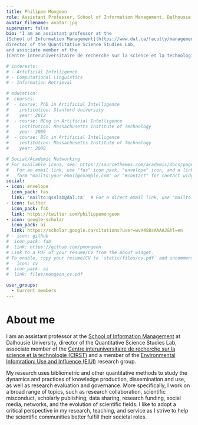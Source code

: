 ```yaml
---
title: Philippe Mongeon
role: Assistant Professor, School of Information Management, Dalhousie University
avatar_filename: avatar.jpg
superuser: false
bio: "I am an assistant professor at the 
[School of Information Management](https://www.dal.ca/faculty/management/school-of-information-management.html) at Dalhousie University, 
director of the Quantitative Science Studies Lab, 
and associate member of the 
[Centre interuniversitaire de recherche sur la science et la technologie (CIRST)](https://www.cirst.uqam.ca/en/)."

# interests:
# - Artificial Intelligence
# - Computational Linguistics
# - Information Retrieval

# education:
#  courses:
#  - course: PhD in Artificial Intelligence
#    institution: Stanford University
#    year: 2012
#  - course: MEng in Artificial Intelligence
#    institution: Massachusetts Institute of Technology
#    year: 2009
#  - course: BSc in Artificial Intelligence
#    institution: Massachusetts Institute of Technology
#    year: 2008

# Social/Academic Networking
# For available icons, see: https://sourcethemes.com/academic/docs/page-builder/#icons
#   For an email link, use "fas" icon pack, "envelope" icon, and a link in the
#   form "mailto:your-email@example.com" or "#contact" for contact widget.
social:
- icon: envelope
  icon_pack: fas
  link: 'mailto:qsslab@dal.ca'  # For a direct email link, use "mailto:qsslab@dal.ca".
- icon: twitter
  icon_pack: fab
  link: https://twitter.com/philippemongeon
- icon: google-scholar
  icon_pack: ai
  link: https://scholar.google.ca/citations?user=wvX4S8sAAAAJ&hl=en
# - icon: github
#  icon_pack: fab
#  link: https://github.com/pmongeon
# Link to a PDF of your resume/CV from the About widget.
# To enable, copy your resume/CV to `static/files/cv.pdf` and uncomment the lines below.
# - icon: cv
#  icon_pack: ai
#  link: files/mongeon_cv.pdf

user_groups:
  - Current members
---
```


# About me
I am an assistant professor at the [School of Information Management](https://www.dal.ca/faculty/management/school-of-information-management.html) 
at Dalhousie University, director of the Quantitative Science Studies Lab, 
associate member of the [Centre interuniversitaire de recherche sur la science et la technologie (CIRST)](https://www.cirst.uqam.ca/en/)
and a member of the [Environmental Infomration: Use and Influence (EIUI)](https://eiui.ca) research group.

My research uses bibliometric and other quantitative methods to study the dynamics and practices of knowledge production, dissemination and use, as well as research evaluation and governance. More specifically, I work on a broad range of topics, such as research collaboration, scientific misconduct, scholarly publishing, data sharing, research funding, social media, networks, and the evolution of scientific fields. I like to adopt a critical perspective in my research, teaching, and service as I strive to help the scientific communities better fulfill their societal roles.